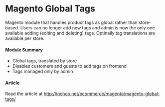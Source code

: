 # Magento Global Tags

Magento module that handles product tags as global rather than store-based. Users can no longer add new tags and admin is now the only one available adding (editing and deleting) tags. Optinally tag translations are available per store.

#### Module Summary

* Global tags, translated by store
* Disables customers and guests to add tags on frontend
* Tags managed only by admin

#### Article

Read the article at http://inchoo.net/ecommerce/magento/magento-global-tags/
